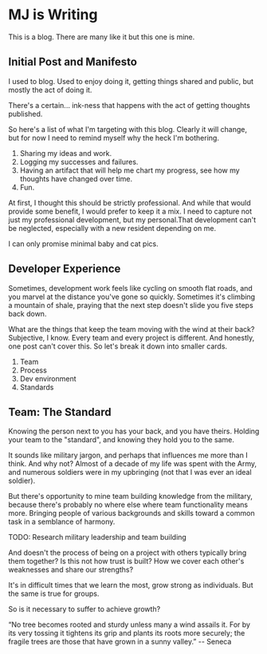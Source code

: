 # MJ is Writing

This is a blog. There are many like it but this one is mine.

## Initial Post and Manifesto

I used to blog. Used to enjoy doing it, getting things shared and public, but mostly the act of doing it. 

There's a certain... ink-ness that happens with the act of getting thoughts published. 

So here's a list of what I'm targeting with this blog. Clearly it will change, but for now I need
to remind myself why the heck I'm bothering.

1. Sharing my ideas and work.
2. Logging my successes and failures.
3. Having an artifact that will help me chart my progress, see how my thoughts have changed over time.
4. Fun. 

At first, I thought this should be strictly professional. And while that would provide some benefit, I would prefer to keep it a mix. I need to capture not just my professional development, but my personal.That development can't be neglected, especially with a new resident depending on me.  

I can only promise minimal baby and cat pics. 



## Developer Experience

Sometimes, development work feels like cycling on smooth flat roads, and you marvel at the distance you've gone so quickly. Sometimes it's climbing a mountain of shale, praying that the next step doesn't slide you five steps back down. 

What are the things that keep the team moving with the wind at their back? Subjective, I know. Every team and every project is different. And honestly, one post can't cover this. So let's break it down into smaller cards.

1. Team
2. Process
3. Dev environment
4. Standards



## Team: The Standard

Knowing the person next to you has your back, and you have theirs. Holding your team to the "standard", and knowing they hold you to the same. 

It sounds like military jargon, and perhaps that influences me more than I think. And why not? Almost of a decade of my life was spent with the Army, and numerous soldiers were in my upbringing (not that I was ever an ideal soldier).

But there's opportunity to mine team building knowledge from the military, because there's probably no where else where team functionality means more. Bringing people of various backgrounds and skills toward a common task in a semblance of harmony. 

TODO: Research military leadership and team building

And doesn't the process of being on a project with others typically bring them together? Is this not how trust is built? How we cover each other's weaknesses and share our strengths? 

It's in difficult times that we learn the most, grow strong as individuals. But the same is true for groups. 

So is it necessary to suffer to achieve growth?

“No tree becomes rooted and sturdy unless many a wind assails it. For by its very tossing it tightens its grip and plants its roots more securely; the fragile trees are those that have grown in a sunny valley.”  -- Seneca

